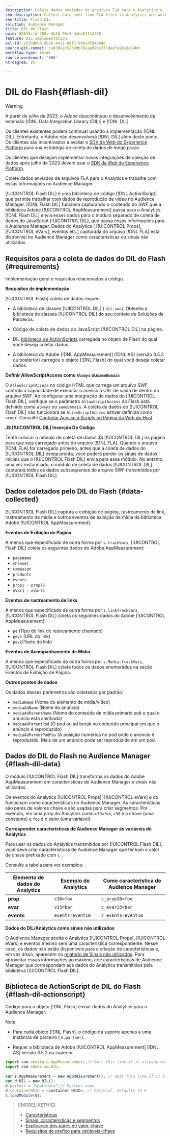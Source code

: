 ```yaml
---
description: Colete dados enviados de arquivos FLA para o Analytics e trabalhe com essas informações no Audience Manager.
seo-description: Collect data sent from FLA files to Analytics and work with that information in Audience Manager.
seo-title: Flash DIL
solution: Audience Manager
title: DIL do Flash
uuid: 65833cfd-768e-4b16-95c5-debd8411df38
feature: DIL Implementation
exl-id: e530d893-db26-4411-8df7-9bb2df84b68e
source-git-commit: cad38e2c523e9b762aa996c275daefa96c8e14b0
workflow-type: tm+mt
source-wordcount: '686'
ht-degree: 2%

---
```


# DIL do Flash{#flash-dil}

>[!WARNING]
>
>A partir de julho de 2023, o Adobe descontinuou o desenvolvimento da extensão [!DNL Data Integration Library (DIL)] e [!DNL DIL].
>
>Os clientes existentes podem continuar usando a implementação [!DNL DIL]. Entretanto, o Adobe não desenvolverá [!DNL DIL] além deste ponto. Os clientes são incentivados a avaliar o [SDK da Web do Experience Platform](https://experienceleague.adobe.com/docs/experience-platform/edge/home.html?lang=pt-BR) para sua estratégia de coleta de dados de longo prazo.
>
>Os clientes que desejam implementar novas integrações de coleção de dados após julho de 2023 devem usar o [SDK da Web do Experience Platform](https://experienceleague.adobe.com/docs/experience-platform/edge/home.html?lang=pt-BR).

Colete dados enviados de arquivos FLA para o Analytics e trabalhe com essas informações no Audience Manager.

<!-- 

c_flash_dil_toc.xml

 -->

[!UICONTROL Flash DIL] é uma biblioteca de código [!DNL ActionScript] que permite trabalhar com dados de reprodução de vídeo no Audience Manager. [!DNL Flash DIL] funciona capturando o conteúdo do SWF que a biblioteca Adobe [!UICONTROL AppMeasurement] passa para o Analytics. [!DNL Flash DIL] envia esses dados para o módulo separado de coleta de dados do JavaScript [!UICONTROL DIL], que passa essas informações para o Audience Manager. Dados do Analytics ( [!UICONTROL Props], [!UICONTROL eVars], eventos etc.) capturada do arquivo [!DNL FLA] está disponível no Audience Manager como características ou sinais não utilizados.

## Requisitos para a coleta de dados do DIL do Flash {#requirements}

Implementação geral e requisitos relacionados a código.

<!-- 

c_flash_dil_intro.xml

 -->

**Requisitos de implementação**

[!UICONTROL Flash] coleta de dados requer:

* A biblioteca de classes [!UICONTROL DIL] ( `dil.swc`). Obtenha a biblioteca de classes [!UICONTROL DIL] do seu contato de Soluções de Parceiros.

* Código de coleta de dados do JavaScript [!UICONTROL DIL] na página.
* DIL [biblioteca de ActionScripts](../dil/dil-flash.md#flash-dil-actionscript) carregada no objeto de Flash do qual você deseja coletar dados.
* A biblioteca do Adobe [!DNL AppMeasurement] [!DNL AS] (versão 3.5.2 ou posterior) carregou o objeto [!DNL Flash] do qual você deseja coletar dados.

**Definir AllowScriptAccess como `Always` ou`sameDomain`**

O `AllowScriptAccess` no código HTML que carrega um arquivo SWF controla a capacidade de executar o acesso à URL de saída de dentro do arquivo SWF. Ao configurar uma integração de dados do [!UICONTROL Flash DIL], verifique se o parâmetro `AllowScriptAccess` do Flash está definido como `always` ou `sameDomain`. A coleta de dados do [!UICONTROL Flash DIL] não funcionará se `AllowScriptAccess` estiver definida como `never`. Consulte [Controlar Acesso a Scripts ou Página da Web do Host](https://helpx.adobe.com/br/flash/kb/control-access-scripts-host-web.html).

**JS [!UICONTROL DIL] Inserção De Código**

Tente colocar o módulo de coleta de dados JS [!UICONTROL DIL] na página para que seja carregado antes do arquivo [!DNL FLA]. Quando o arquivo [!DNL FLA] for carregado primeiro, antes que a coleta de dados do [!UICONTROL DIL] esteja pronta, você poderá perder os sinais de dados iniciais que o [!UICONTROL Flash DIL] envia para esse módulo. No entanto, uma vez instanciado, o módulo de coleta de dados [!UICONTROL DIL] capturará todos os dados subsequentes do arquivo SWF transmitidos por [!UICONTROL Flash DIL].

## Dados coletados pelo DIL do Flash {#data-collected}

[!UICONTROL Flash DIL] captura a exibição de página, rastreamento de link, rastreamento de mídia e outros eventos de exibição de mídia da biblioteca Adobe [!UICONTROL AppMeasurement].

<!-- 

r_flash_dil_data_collected.xml

 -->

**Eventos de Exibição de Página**

A menos que especificado de outra forma por `s.trackVars`, [!UICONTROL Flash DIL] coleta os seguintes dados do Adobe AppMeasurement:

* `pageName`
* `channel`
* `campaign`
* `products`
* `events`
* `prop1 - prop75`
* `eVar1 - eVar75`

**Eventos de rastreamento de links**

A menos que especificado de outra forma por `s.linkTrackVars`, [!UICONTROL Flash DIL] coleta os seguintes dados do Adobe [!UICONTROL AppMeasurement]:

* `pe` (Tipo de link de rastreamento chamado)
* `pev1` (URL do link)
* `pev2`(Texto do link)

**Eventos de Acompanhamento de Mídia**

A menos que especificado de outra forma por `s.Media.trackVars`, [!UICONTROL Flash DIL] coleta todos os dados enumerados na seção Eventos de Exibição de Página.

**Outros pontos de dados**

Os dados desses parâmetros são coletados por padrão:

* `mediaName` (Nome do elemento de mídia/vídeo)
* `mediaAdName` (Nome do anúncio)
* `mediaAdParentName` (Nome do conteúdo de mídia primário sob o qual o anúncio está aninhado)
* `mediaAdParentPod` (O pod ou ad break no conteúdo principal em que o anúncio é reproduzido)
* `mediaAdParentPodPos` (A posição numérica no pod onde o anúncio é reproduzido. Mais de um anúncio pode ser reproduzido em um pod.

## Dados do DIL do Flash no Audience Manager {#flash-dil-data}

O módulo [!UICONTROL Flash DIL] transforma os dados do Adobe AppMeasurement em características de Audience Manager e sinais não utilizados.

<!-- 

c_flash_dil_in_aam.xml

 -->

Os eventos do Analytics [!UICONTROL Props], [!UICONTROL eVars] e do funcionam como características no Audience Manager. As características são pares de valores chave e são usadas para criar segmentos. Por exemplo, em uma prop do Analytics como `c30=foo`, `c30` é a chave (uma constante) e `foo` é o valor (uma variável).

**Corresponder características de Audience Manager às variáveis do Analytics**

Para usar os dados do Analytics transmitidos por [!UICONTROL Flash DIL], você deve criar características de Audience Manager que tenham o valor de chave prefixado com `c_`.

Consulte a tabela para ver exemplos:

| Elemento de dados do Analytics | Exemplo do Analytics | Como característica de Audience Manager |
|---|---|---|
| **prop** | `c30=foo` | `c_prop30=foo` |
| **evar** | `v35=bar` | `c_evar35=bar` |
| **events** | `events=event10` | `c_events=event10` |

**Dados do DIL/Analytics como sinais não utilizados**

O Audience Manager aceita o Analytics [!UICONTROL Props], [!UICONTROL eVars] e eventos mesmo sem uma característica correspondente. Nesse caso, os dados não estão disponíveis para a criação de características e, em vez disso, aparecem no [relatório de Sinais não utilizados](../reporting/dynamic-reports/unused-signals.md). Para aproveitar essas informações ao máximo, crie características de Audience Manager que correspondam aos dados do Analytics transmitidos pela biblioteca [!UICONTROL Flash DIL].

## Biblioteca de ActionScript de DIL do Flash {#flash-dil-actionscript}

Código para o objeto [!DNL Flash] enviar dados do Analytics para o Audience Manager.

<!-- 

r_flash_dil_actionscript.xml

 -->

>[!NOTE]
>
>* Para cada objeto [!DNL Flash], o código dá suporte apenas a uma instância de parceiro ( `d.partner`).
>
>* Requer a biblioteca de Adobe [!UICONTROL AppMeasurement] [!DNL AS] versão 3.5.2 ou superior.

```js
import com.omniture.AppMeasurement; // Omit this line if it already exists in the code 
import com.adobe.am.DIL; 
  
var s:AppMeasurement = new AppMeasurement(); // Omit this line if it already exists in the code 
var d:DIL = new DIL(); 
d.partner = "<partner>";// Partner name 
d.containerNSID = <container NSID>; // Optional, defaults to 0 
s.loadModule(d);
```

>[!MORELIKETHIS]
>
>* [Características](../features/traits/trait-details-page.md)
>* [Sinais, características e segmentos](../reference/signal-trait-segment.md)
>* [Explicação dos pares de valor-chave](../reference/key-value-pairs-explained.md)
>* [Requisitos de prefixo para variáveis-chave](../features/traits/trait-variable-prefixes.md)
